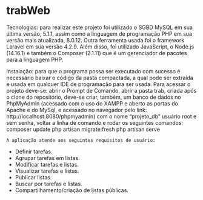 # trabWeb
Tecnologias: para realizar este projeto foi utilizado o SGBD MySQL em sua última versão, 5.1.1, assim como a linguagem de programação PHP em sua versão mais atualizada, 8.0.12. Outra ferramenta usada foi o framework Laravel em sua versão 4.2.9.	Além disso, foi utilizado JavaScript, o Node.js (14.16.1) e também o Composer (2.1.11) que é um gerenciador de pacotes para a linguagem PHP.

Instalação: para que o programa possa ser executado com sucesso é necessário baixar o código da pasta compactada, a qual pode ser extraída e usada em qualquer IDE de programação para ser usada. Para acessar o projeto deve-se: abrir o Prompt de Comando, abrir a pasta trab, criada após o clone do repositório, deve-se criar, também, um banco de dados no PhpMyAdmin (acessado com o uso do XAMPP e aberto as portas do Apache e do MySql, e acessado no navegador pelo link: http://localhost:8080/phpmyadmin) com o nome “projeto_db” usuário root e sem senha, voltar a linha de comando e rodar os seguintes comandos:
composer update
php artisan migrate:fresh
php artisan serve
	
	A aplicação atende aos seguintes requisitos de usuário:
- Definir tarefas.
- Agrupar tarefas em listas.
- Modificar tarefas e listas.
- Visualizar tarefas e listas.
- Publicar listas.
- Buscar por tarefas e listas.
- Compartilhamento/criação de listas públicas.
